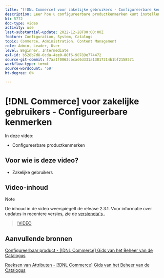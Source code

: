 ```yaml
---
title: "[!DNL Commerce] voor zakelijke gebruikers - Configureerbare kenmerken"
description: Leer hoe u configureerbare productkenmerken kunt instellen.
kt: 5772
doc-type: video
activity: use
last-substantial-update: 2022-12-28T00:00:00Z
feature: Configuration, System, Catalogs
topic: Commerce, Administration, Content Management
role: Admin, Leader, User
level: Beginner, Intermediate
exl-id: b528b7d8-0cda-4ee0-88f6-90789e774472
source-git-commit: f7aa1f0063cbcad6d331a13817214b1bf2158571
workflow-type: tm+mt
source-wordcount: '69'
ht-degree: 0%

---
```


# [!DNL Commerce] voor zakelijke gebruikers - Configureerbare kenmerken

In deze video:

- Configureerbare productkenmerken

## Voor wie is deze video?

- Zakelijke gebruikers

## Video-inhoud

>[!NOTE]
>
>De inhoud in de video weerspiegelt de release 2.3.1. Voor informatie over updates in recentere versies, zie de [ versienota&#39;s ](https://experienceleague.adobe.com/docs/commerce-operations/release/notes/overview.html).

>[!VIDEO](https://video.tv.adobe.com/v/35957?quality=12&learn=on)

## Aanvullende bronnen

[ Configureerbaar product -  [!DNL Commerce]  Gids van het Beheer van de Catalogus ](https://experienceleague.adobe.com/docs/commerce-admin/catalog/products/types/product-create-configurable.html)

[ Reeksen van Attributen -  [!DNL Commerce]  Gids van het Beheer van de Catalogus ](https://experienceleague.adobe.com/docs/commerce-admin/catalog/product-attributes/create/attribute-sets.html)
